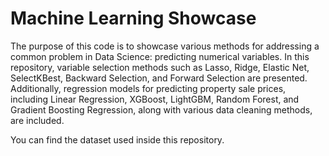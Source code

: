 # Machine Learning Showcase

The purpose of this code is to showcase various methods for addressing a common problem in Data Science: predicting numerical variables. In this repository, variable selection methods such as Lasso, Ridge, Elastic Net, SelectKBest, Backward Selection, and Forward Selection are presented. Additionally, regression models for predicting property sale prices, including Linear Regression, XGBoost, LightGBM, Random Forest, and Gradient Boosting Regression, along with various data cleaning methods, are included.

You can find the dataset used inside this repository.


